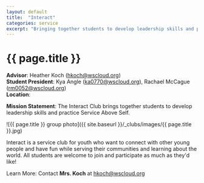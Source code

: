 ```yaml
---
layout: default
title:  "Interact"
categories: service
excerpt: "Bringing together students to develop leadership skills and practice Service Above Self."
---
```


# {{ page.title }}

**Advisor**: Heather Koch (<hkoch@wscloud.org>)
<br/>**Student President**: Kya Angle (<ka0770@wscloud.org>), Rachael McCague (<rm0052@wscloud.org>)
<br/>**Location**: 

**Mission Statement**: The Interact Club brings together students to develop leadership skills and practice Service Above Self.

![{{ page.title }} group photo]({{ site.baseurl }}/_clubs/images/{{ page.title }}.jpg)

Interact is a service club for youth who want to connect with other young people and have fun while serving their communities and learning about the world. All students are welcome to join and participate as much as they'd like!

Learn More: Contact **Mrs. Koch** at <hkoch@wscloud.org>